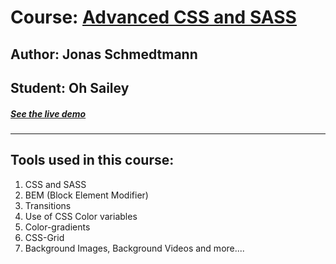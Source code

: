 # Course: [Advanced CSS and SASS ](https://www.udemy.com/advanced-css-and-sass/)
## Author: Jonas Schmedtmann
## Student: Oh Sailey
##### [See the live demo ](https://ohsailey.github.io/Nexters/)
---

## Tools used in this course:
1. CSS and SASS
2. BEM (Block Element Modifier)
3. Transitions
4. Use of CSS Color variables
5. Color-gradients
6. CSS-Grid
7. Background Images, Background Videos and more....

